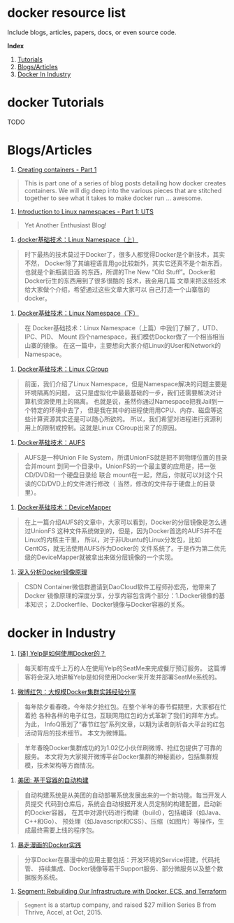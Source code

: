 docker resource list
===============
Include blogs, articles, papers, docs, or even source code.

**Index**

1. [Tutorials](#docker_tutorials)
1. [Blogs/Articles](#docker_blogs)
1. [Docker In Industry](#docker_in_industry)


<a name="docker_tutorials"></a>
# docker Tutorials

TODO


<a name="docker_blogs"></a>
# Blogs/Articles

1. [Creating containers - Part 1](http://crosbymichael.com/creating-containers-part-1.html)

  > This is part one of a series of blog posts detailing how docker creates
  containers. We will dig deep into the various pieces that are stitched
  together to see what it takes to make docker run ... awesome.

1. [Introduction to Linux namespaces - Part 1: UTS](http://blog.yadutaf.fr/2013/12/22/introduction-to-linux-namespaces-part-1-uts/)

  > Yet Another Enthusiast Blog!

1. [docker基础技术：Linux Namespace（上）](http://coolshell.cn/articles/17010.html)

  > 时下最热的技术莫过于Docker了，很多人都觉得Docker是个新技术，其实不然，
  Docker除了其编程语言用go比较新外，其实它还真不是个新东西，也就是个新瓶装旧酒
  的东西，所谓的The New “Old Stuff”。Docker和Docker衍生的东西用到了很多很酷的
  技术，我会用几篇 文章来把这些技术给大家做个介绍，希望通过这些文章大家可以
  自己打造一个山寨版的docker。

1. [Docker基础技术：Linux Namespace（下）](http://coolshell.cn/articles/17029.html)

  > 在 Docker基础技术：Linux Namespace（上篇）中我们了解了，UTD、IPC、PID、
  Mount 四个namespace，我们模仿Docker做了一个相当相当山寨的镜像。
  在这一篇中，主要想向大家介绍Linux的User和Network的Namespace。

1. [Docker基础技术：Linux CGroup](http://coolshell.cn/articles/17049.html)

  > 前面，我们介绍了Linux Namespace，但是Namespace解决的问题主要是环境隔离的问题，
  这只是虚拟化中最最基础的一步，我们还需要解决对计算机资源使用上的隔离。
  也就是说，虽然你通过Namespace把我Jail到一个特定的环境中去了，
  但是我在其中的进程使用用CPU、内存、磁盘等这些计算资源其实还是可以随心所欲的。
  所以，我们希望对进程进行资源利用上的限制或控制。这就是Linux CGroup出来了的原因。

1. [Docker基础技术：AUFS](http://coolshell.cn/articles/17061.html)

  > AUFS是一种Union File System，所谓UnionFS就是把不同物理位置的目录合并mount
  到同一个目录中。UnionFS的一个最主要的应用是，把一张CD/DVD和一个硬盘目录给
  联合 mount在一起，然后，你就可以对这个只读的CD/DVD上的文件进行修改（
  当然，修改的文件存于硬盘上的目录里）。

1. [Docker基础技术：DeviceMapper](http://coolshell.cn/articles/17200.html)

  > 在上一篇介绍AUFS的文章中，大家可以看到，Docker的分层镜像是怎么通过UnionFS
  这种文件系统做到的，但是，因为Docker首选的AUFS并不在Linux的内核主干里，
  所以，对于非Ubuntu的Linux分发包，比如CentOS，就无法使用AUFS作为Docker的
  文件系统了。于是作为第二优先级的DeviceMapper就被拿出来做分层镜像的一个实现。

1. [深入分析Docker镜像原理](http://www.csdn.net/article/2015-08-21/2825511)

  > CSDN Container微信群邀请到DaoCloud软件工程师孙宏亮，他带来了Docker
  镜像原理的深度分享，分享内容包含两个部分：1.Docker镜像的基本知识；
  2.Dockerfile、Docker镜像与Docker容器的关系。

<a name="docker_in_industry"></a>
# docker in Industry

1. [[译] Yelp是如何使用Docker的？](http://dockone.io/article/626)

  > 每天都有成千上万的人在使用Yelp的SeatMe来完成餐厅预订服务。
  这篇博客将会深入地讲解Yelp是如何使用Docker来开发并部署SeatMe系统的。

1. [微博红包：大规模Docker集群实践经验分享](http://www.infoq.com/cn/articles/large-scale-docker-cluster-practise-experience-share)

  > 每年除夕看春晚，今年除夕抢红包。在整个羊年的春节假期里，大家都在忙着抢
  各种各样的电子红包，互联网用红包的方式革新了我们的拜年方式。为此，
  InfoQ策划了“春节红包”系列文章，以期为读者剖析各大平台的红包活动背后的技术细节。
  本文为微博篇。

  > 羊年春晚Docker集群成功的为1.02亿小伙伴刷微博、抢红包提供了可靠的服务。
  本文将为大家揭开微博平台Docker集群的神秘面纱，包括集群规模，技术架构等方面情况。

1. [美团: 基于容器的自动构建](http://tech.meituan.com/autobuild.html)

  > 自动构建系统是从美团的自动部署系统发展出来的一个新功能。每当开发人员提交
  代码到仓库后，系统会自动根据开发人员定制的构建配置，启动新的Docker容器，
  在其中对源代码进行构建（build），包括编译（如Java、C++和Go）、
  预处理（如Javascript和CSS）、压缩（如图片）等操作，生成最终需要上线的程序包。

1. [暴走漫画的Docker实践](http://dockone.io/article/718?hmsr=toutiao.io&utm_medium=toutiao.io&utm_source=toutiao.io)

  > 分享Docker在暴漫中的应用主要包括：开发环境的Service搭建，代码托管、
  持续集成、Docker镜像等若干Support服务、部分微服务以及整个数据服务系统。

1. [Segment: Rebuilding Our Infrastructure with Docker, ECS, and Terraform](https://segment.com/blog/rebuilding-our-infrastructure/)

  > `Segment` is a startup company, and raised $27 million Series B from
  Thrive, Accel, at Oct, 2015.

